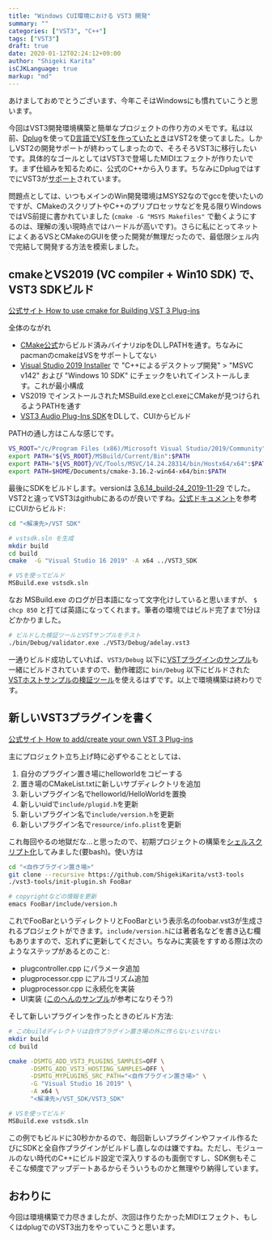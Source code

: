 ```yaml
---
title: "Windows CUI環境における VST3 開発"
summary: ""
categories: ["VST3", "C++"]
tags: ["VST3"]
draft: true
date: 2020-01-12T02:24:12+09:00
author: "Shigeki Karita"
isCJKLanguage: true
markup: "md"
---
```


あけましておめでとうございます、今年こそはWindowsにも慣れていこうと思います。

今回はVST3開発環境構築と簡単なプロジェクトの作り方のメモです。私は以前、[Dplug](https://github.com/AuburnSounds/Dplug)を使って[D言語でVSTを作っていたとき](https://qiita.com/kari_tech/items/ef47d792b4aae047b42c)はVST2を使ってました。しかしVST2の開発サポートが終わってしまったので、そろそろVST3に移行したいです。具体的なゴールとしてはVST3で登場したMIDIエフェクトが作りたいです。まず仕組みを知るために、公式のC++から入ります。ちなみにDplugではすでにVST3が[サポート](https://github.com/AuburnSounds/Dplug/tree/master/vst3/dplug/vst3)されています。

問題点としては、いつもメインのWin開発環境はMSYS2なのでgccを使いたいのですが、CMakeのスクリプトやC++のプリプロセッサなどを見る限りWindowsではVS前提に書かれていました (`cmake -G "MSYS Makefiles"` で動くようにするのは、理解の浅い現時点ではハードルが高いです)。さらに私にとってネットによくあるVSとCMakeのGUIを使った開発が無理だったので、最低限シェル内で完結して開発する方法を模索しました。

## cmakeとVS2019 (VC compiler + Win10 SDK) で、VST3 SDKビルド

[公式サイト How to use cmake for Building VST 3 Plug-ins](https://steinbergmedia.github.io/vst3_doc/vstinterfaces/cmakeUse.html)

全体のながれ

- [CMake公式](https://cmake.org/download/)からビルド済みバイナリzipをDLしPATHを通す。ちなみにpacmanのcmakeはVSをサポートしてない
- [Visual Studio 2019 Installer](https://visualstudio.microsoft.com/ja/thank-you-downloading-visual-studio/?sku=Community&rel=16) で "C++によるデスクトップ開発" > "MSVC v142" および "Windows 10 SDK" にチェックをいれてインストールします。これが最小構成
- VS2019 でインストールされたMSBuild.exeとcl.exeにCMakeが見つけられるようPATHを通す
- [VST3 Audio Plug-Ins SDK](https://www.steinberg.net/vst3sdk)をDLして、CUIからビルド

PATHの通し方はこんな感じです。

```bash
VS_ROOT="/c/Program Files (x86)/Microsoft Visual Studio/2019/Community"
export PATH="${VS_ROOT}/MSBuild/Current/Bin":$PATH
export PATH="${VS_ROOT}/VC/Tools/MSVC/14.24.28314/bin/Hostx64/x64":$PATH
export PATH=$HOME/Documents/cmake-3.16.2-win64-x64/bin:$PATH
```

最後にSDKをビルドします。versionは [3.6.14_build-24_2019-11-29](https://github.com/steinbergmedia/vst3sdk/commit/0908f475f52af56682321192d800ef25d1823dd2) でした。VST2と違ってVST3はgithubにあるのが良いですね。[公式ドキュメント](https://steinbergmedia.github.io/vst3_doc/vstinterfaces/cmakeUse.html)を参考にCUIからビルド:

```bash
cd "<解凍先>/VST SDK"

# vstsdk.sln を生成
mkdir build
cd build
cmake  -G "Visual Studio 16 2019" -A x64 ../VST3_SDK

# VSを使ってビルド
MSBuild.exe vstsdk.sln
```

なお MSBuild.exe のログが日本語になって文字化けしていると思いますが、 `$ chcp 850` と打てば英語になってくれます。筆者の環境ではビルド完了まで1分ほどかかりました。

```bash
# ビルドした検証ツールとVSTサンプルをテスト
./bin/Debug/validator.exe ./VST3/Debug/adelay.vst3
```

一通りビルド成功していれば、`VST3/Debug` 以下に[VSTプラグインのサンプル](https://github.com/steinbergmedia/vst3_public_sdk/tree/master/samples/vst)も一緒にビルドされていますので、動作確認に `bin/Debug` 以下にビルドされた[VSTホストサンプルの検証ツール](https://github.com/steinbergmedia/vst3_public_sdk/tree/master/samples/vst-hosting/validator)を使えるはずです。以上で環境構築は終わりです。


## 新しいVST3プラグインを書く

[公式サイト How to add/create your own VST 3 Plug-ins](https://steinbergmedia.github.io/vst3_doc/vstinterfaces/addownplugs.html)

主にプロジェクト立ち上げ時に必ずやることとしては、

1. 自分のプラグイン置き場にhelloworldをコピーする
2. 置き場のCMakeList.txtに新しいサブディレクトリを追加
3. 新しいプラグイン名でhelloworld/HelloWorldを置換
4. 新しいuidで`include/plugid.h`を更新
5. 新しいプラグイン名で`include/version.h`を更新
6. 新しいプラグイン名で`resource/info.plist`を更新

これ毎回やるの地獄だな...と思ったので、初期プロジェクトの構築を[シェルスクリプト化](https://github.com/ShigekiKarita/vst3-tools/blob/master/init-plugin.sh)してみました(要bash)。使い方は

```bash
cd "<自作プラグイン置き場>"
git clone --recursive https://github.com/ShigekiKarita/vst3-tools
./vst3-tools/init-plugin.sh FooBar

# copyrightなどの情報を更新
emacs FooBar/include/version.h
```

これでFooBarというディレクトリとFooBarという表示名のfoobar.vst3が生成されるプロジェクトができます。`include/version.h`には著者名などを書き込む欄もありますので、忘れずに更新してください。ちなみに実装をすすめる際は次のようなステップがあるとのこと:

- plugcontroller.cpp にパラメータ追加
- plugprocessor.cpp にアルゴリズム追加
- plugprocessor.cpp に永続化を実装
- UI実装 ([このへんのサンプル](https://github.com/steinbergmedia/vst3_public_sdk/tree/bb0e864a336bbe9cc8d6dce1b9f47430d81ee84f/samples/vst/pitchnames/source)が参考になりそう?)

そして新しいプラグインを作ったときのビルド方法:

```bash
# このbuildディレクトリは自作プラグイン置き場の外に作らないといけない
mkdir build
cd build

cmake -DSMTG_ADD_VST3_PLUGINS_SAMPLES=OFF \
      -DSMTG_ADD_VST3_HOSTING_SAMPLES=OFF \
	  -DSMTG_MYPLUGINS_SRC_PATH="<自作プラグイン置き場>" \
	  -G "Visual Studio 16 2019" \
	  -A x64 \
	  "<解凍先>/VST_SDK/VST3_SDK"

# VSを使ってビルド
MSBuild.exe vstsdk.sln
```

この例でもビルドに30秒かかるので、毎回新しいプラグインやファイル作るたびにSDKと全自作プラグインがビルドし直しなのは嫌ですね。ただし、モジュールのない時代のC++にビルド設定で深入りするのも面倒ですし、SDK側もそこそこな頻度でアップデートあるからそういうものかと無理やり納得しています。

## おわりに

今回は環境構築で力尽きましたが、次回は作りたかったMIDIエフェクト、もしくはdplugでのVST3出力をやっていこうと思います。
